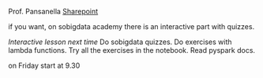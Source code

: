 Prof. Pansanella
[Sharepoint](https://unipiit.sharepoint.com/sites/a__td_65002/_layouts/15/SeeAll.aspx?Page=%2Fsites%2Fa__td_65002%2FSitePages%2FClassHome.aspx&InstanceId=00000000-0000-0000-0000-000000000007)

if you want, on sobigdata academy there is an interactive part with quizzes.

*Interactive lesson next time*
Do sobigdata quizzes.
Do exercises with lambda functions.
Try all the exercises in the notebook.
Read pyspark docs.

on Friday start at 9.30



